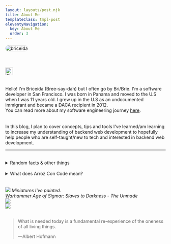 ```yaml
---
layout: layouts/post.njk
title: About Me
templateClass: tmpl-post
eleventyNavigation:
  key: About Me
  order: 3
---
```


<div>
<img style="border-radius: 1rem; border: 0.1rem solid #ddd;
" src="https://i.imgur.com/xZDnOrOt.jpg" title="briceida" />

</div>
<br>
<br>
<br>
<a class="links" href="https://www.github.com/BMariscal/" target="_blank"><img src="https://camo.githubusercontent.com/2e70a6415486d5d7606d1bc1cdf0d9ec110c2320/68747470733a2f2f696d672e736869656c64732e696f2f6769746875622f666f6c6c6f776572732f424d6172697363616c2e7376673f6c6162656c3d476974487562267374796c653d736f6369616c" alt="GitHub" data-canonical-src="https://img.shields.io/github/followers/BMariscal.svg?label=GitHub&amp;style=social" style="max-width:100%; height:1.5rem;"></a>
<br>
<br>
<br>
<div>
Hello! I'm Briceida <span>(Bree-say-dah)</span> but I often go by Bri/Brie. I'm a software developer in San Francisco.
I was born in Panama and moved to the U.S when I was 11 years old. I grew up in the U.S as an undocumented immigrant and became a DACA recipient in 2012. <div>
You can read more about my software engineering journey <u><a href="https://medium.com/engineers-optimizely/from-security-guard-to-backend-engineer-how-the-i-own-it-scholarship-changed-my-life-ebf1d370ffc3" target="_blank">here</a></u>.
</div>
<br>
<br>
<div>
In this blog, I plan to cover concepts, tips and tools I've learned/am learning to increase my understanding of backend web development to hopefully help people who are self-taught/new to tech and interested in backend web development.
</div>
<hr>
</br>
<details>
<summary>Random facts & other things</summary>

<ul style="list-style-type: none;">
<li> I learned all I know about American '70s/'80s/'90s pop culture from VH1's <i>I Love the 70s/80s/90s</i> series and <i>Sentimental Journeys</i>
  by Joan Didion.
  </li>
  </br>
<li>
  My ancestors built the
  <a href="https://revista.drclas.harvard.edu/book/chinese-panam%C3%A1-also-have-story-tell%E2%80%A6" target="_blank"> Panama Railroad</a> and the
  <a href="http://blackexpat.com/new/magazine-archives/2009-new-year/back-in-the-day-west-indian-migrants/" target="_blank">Panama Canal</a>.
</li>
  </br>
<li>
  My mother is the strongest, most amazing woman I know. 
    </li>
    </br>
<img src="https://i.imgur.com/srkuXPOm.jpg" title="mom hugging her sunflowers" />
</br>
</br>
</br>

</br>
<li>
I still love Anthropology. Much like Philosophy, Anthropology doesn't pay well/at all, but it's still awesome. Anthropology makes you think about the world around you, the world that exists beyond what you can see. This field pushes us to self-reflect and think about how nature and nurture shape who we are as a species; how cultural constructs shape our laws, every day lives and behaviors.

<li>
As a multiracial and socially anxious person who has always felt like an outsider, Anthropology was/is a way for me to understand the world around me. I'm still interested in <i>Biopolitics</i> and how nature/culture impact how we interact and shape the world around us.
</li>
</br>
</ul>
</details>
</div>
<div>
<br>
<details>
<summary>What does <span> Arroz Con Code</span> mean?</summary>
<br>
Literal translation: <i>Rice With Code.</i>
<br>
Back in Panama when I was a tiny Briceida, my mom always cooked arroz con pollo on birthdays and I remember eating arroz con coco with fried fish and candied bananas (<i>Platanos en Tentacion</i>) every time I went to my grandmother's home. Arroz con gandules was always and will always be my favorite dish. Rice-based dishes are a big staple in Latin American/Caribbean cusine.
<br>
<div>
Arroz Con Code is an amalgamation of two of the best things in life (imo), food and coding!
</div>
</details>
<br>
<br>
<div class="slideshow-container" style="max-width:90%;">

<div class="mySlides fade one">
  <img src="https://i.imgur.com/PRmKuAUl.jpg">
  <cite>Miniatures I've painted. </br> Warhammer Age of Sigmar: Slaves to Darkness - The Unmade
  </cite>
</div>

<div class="mySlides fade two">
  <img src="https://i.imgur.com/fIRnKGdl.jpg">
  <div class="text"></div>
</div>

<div class="mySlides fade three">
  <img src="https://i.imgur.com/IVl4fUbl.jpg">
  <div class="text"></div>
</div>
</div>
<br>

<div style="text-align:center">
  <span class="dot" onclick="currentSlide(1)"></span> 
  <span class="dot" onclick="currentSlide(2)"></span> 
  <span class="dot" onclick="currentSlide(3)"></span> 
</div>

<blockquote>
<p>What is needed today is a fundamental re-experience of the oneness of all living things.</p>
<footer> —Albert Hofmann
</footer>
</blockquote>
